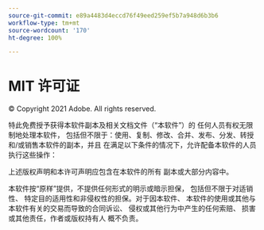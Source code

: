 ```yaml
---
source-git-commit: e89a4483d4eccd76f49eed259ef5b7a948d6b3b6
workflow-type: tm+mt
source-wordcount: '170'
ht-degree: 100%

---
```

# MIT 许可证

© Copyright 2021 Adobe. All rights reserved.

特此免费授予获得本软件副本及相关文档文件（“本软件”）的
任何人员有权无限制地处理本软件，
包括但不限于：使用、复制、修改、合并、发布、分发、转授
和/或销售本软件的副本，并且
在满足以下条件的情况下，允许配备本软件的人员
执行这些操作：

上述版权声明和本许可声明应包含在本软件的所有
副本或大部分内容中。

本软件按“原样”提供，不提供任何形式的明示或暗示担保，
包括但不限于对适销性、
特定目的适用性和非侵权性的担保。对于因本软件、
本软件的使用或其他与本软件有关的交易而导致的合同诉讼、
侵权或其他行为中产生的任何索赔、
损害或其他责任，作者或版权持有人
概不负责。

